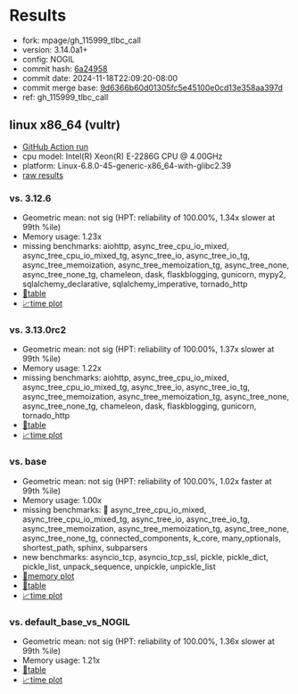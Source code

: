# Results

- fork: mpage/gh_115999_tlbc_call
- version: 3.14.0a1+
- config: NOGIL
- commit hash: [6a24958](https://github.com/mpage/cpython/commit/6a24958)
- commit date: 2024-11-18T22:09:20-08:00
- commit merge base: [9d6366b60d01305fc5e45100e0cd13e358aa397d](https://github.com/python/cpython/commit/9d6366b60d01305fc5e45100e0cd13e358aa397d)
- ref: gh_115999_tlbc_call

## linux x86_64 (vultr)

- [GitHub Action run](https://github.com/facebookexperimental/free-threading-benchmarking/actions/runs/11907366581)
- cpu model: Intel(R) Xeon(R) E-2286G CPU @ 4.00GHz
- platform: Linux-6.8.0-45-generic-x86_64-with-glibc2.39
- [raw results](bm-20241118-vultr-x86_64-mpage-gh_115999_tlbc_call-3.14.0a1%2B-6a24958.json)

### vs. 3.12.6

- Geometric mean: not sig (HPT: reliability of 100.00%, 1.34x slower at 99th %ile)
- Memory usage: 1.23x
- missing benchmarks: aiohttp, async_tree_cpu_io_mixed, async_tree_cpu_io_mixed_tg, async_tree_io, async_tree_io_tg, async_tree_memoization, async_tree_memoization_tg, async_tree_none, async_tree_none_tg, chameleon, dask, flaskblogging, gunicorn, mypy2, sqlalchemy_declarative, sqlalchemy_imperative, tornado_http
- [📄table](bm-20241118-vultr-x86_64-mpage-gh_115999_tlbc_call-3.14.0a1%2B-6a24958-vs-3.12.6.md)
- [📈time plot](bm-20241118-vultr-x86_64-mpage-gh_115999_tlbc_call-3.14.0a1%2B-6a24958-vs-3.12.6.svg)

### vs. 3.13.0rc2

- Geometric mean: not sig (HPT: reliability of 100.00%, 1.37x slower at 99th %ile)
- Memory usage: 1.22x
- missing benchmarks: aiohttp, async_tree_cpu_io_mixed, async_tree_cpu_io_mixed_tg, async_tree_io, async_tree_io_tg, async_tree_memoization, async_tree_memoization_tg, async_tree_none, async_tree_none_tg, chameleon, dask, flaskblogging, gunicorn, tornado_http
- [📄table](bm-20241118-vultr-x86_64-mpage-gh_115999_tlbc_call-3.14.0a1%2B-6a24958-vs-3.13.0rc2.md)
- [📈time plot](bm-20241118-vultr-x86_64-mpage-gh_115999_tlbc_call-3.14.0a1%2B-6a24958-vs-3.13.0rc2.svg)

### vs. base

- Geometric mean: not sig (HPT: reliability of 100.00%, 1.02x faster at 99th %ile)
- Memory usage: 1.00x
- missing benchmarks: 🔴 async_tree_cpu_io_mixed, async_tree_cpu_io_mixed_tg, async_tree_io, async_tree_io_tg, async_tree_memoization, async_tree_memoization_tg, async_tree_none, async_tree_none_tg, connected_components, k_core, many_optionals, shortest_path, sphinx, subparsers
- new benchmarks: asyncio_tcp, asyncio_tcp_ssl, pickle, pickle_dict, pickle_list, unpack_sequence, unpickle, unpickle_list
- [🧠memory plot](bm-20241118-vultr-x86_64-mpage-gh_115999_tlbc_call-3.14.0a1%2B-6a24958-vs-base-mem.svg)
- [📄table](bm-20241118-vultr-x86_64-mpage-gh_115999_tlbc_call-3.14.0a1%2B-6a24958-vs-base.md)
- [📈time plot](bm-20241118-vultr-x86_64-mpage-gh_115999_tlbc_call-3.14.0a1%2B-6a24958-vs-base.svg)

### vs. default_base_vs_NOGIL

- Geometric mean: not sig (HPT: reliability of 100.00%, 1.36x slower at 99th %ile)
- Memory usage: 1.21x
- [📄table](bm-20241118-vultr-x86_64-mpage-gh_115999_tlbc_call-3.14.0a1%2B-6a24958-vs-default_base_vs_NOGIL.md)
- [📈time plot](bm-20241118-vultr-x86_64-mpage-gh_115999_tlbc_call-3.14.0a1%2B-6a24958-vs-default_base_vs_NOGIL.svg)

